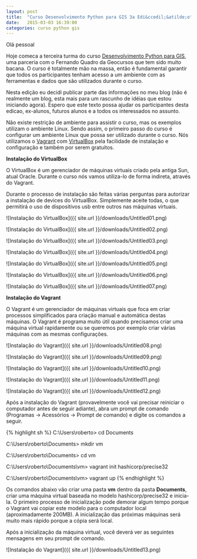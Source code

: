 ```yaml
---
layout: post
title:  "Curso Desenvolvimento Python para GIS 3a Edi&ccedil;&atilde;o"
date:   2015-03-03 16:39:00
categories: curso python gis
---
```


Ol&aacute; pessoal

Hoje comeca a terceira turma do curso [Desenvolvimento Python para GIS][geocursos-python], uma parceria com o Fernando Quadro da Geocursos que tem sido muito bacana. O curso &eacute; totalmente m&atilde;o na massa, ent&atilde;o &eacute; fundamental garantir que todos os participantes tenham acesso a um ambiente com as ferramentas e dados que s&atilde;o utilizados durante o curso.

Nesta edi&ccedil;&atilde;o eu decidi publicar parte das informa&ccedil;&otilde;es no meu blog (n&atilde;o &eacute; realmente um blog, esta mais para um rascunho de id&eacute;ias que estou iniciando agora). Espero que este texto possa ajudar os participantes desta edicao, ex-alunos, futuros alunos e a todos os interessados no assunto.

Não existe restrição de ambiente para assistir o curso, mas os exemplos utilizam o ambiente Linux. Sendo assim, o primeiro passo do curso é configurar um ambiente Linux que possa ser utilizado durante o curso. Nós utilizamos o [Vagrant][vagrant] com [VirtualBox][virtualbox] pela facilidade de instalação e configuração e também por serem gratuitos.

**Instalação do VirtualBox**

O VirtualBox é um gerenciador de máquinas virtuais criado pela antiga Sun, atual Oracle. Durante o curso nós vamos utiliza-lo de forma indireta, através do Vagrant.

Durante o processo de instalação são feitas várias perguntas para autorizar a instalação de devices do VirtualBox. Simplemente aceite todas, o que permitirá o uso de dispositivos usb entre outros nas máquinas virtuais.

![Instalação do VirtualBox]({{ site.url }}/downloads/Untitled01.png)

![Instalação do VirtualBox]({{ site.url }}/downloads/Untitled02.png)

![Instalação do VirtualBox]({{ site.url }}/downloads/Untitled03.png)

![Instalação do VirtualBox]({{ site.url }}/downloads/Untitled04.png)

![Instalação do VirtualBox]({{ site.url }}/downloads/Untitled05.png)

![Instalação do VirtualBox]({{ site.url }}/downloads/Untitled06.png)

![Instalação do VirtualBox]({{ site.url }}/downloads/Untitled07.png)

**Instalação do Vagrant**

O Vagrant é um gerenciador de máquinas virtuais que foca em criar processos simplificados para criação manual e automática destas máquinas. O Vagrant é programa muito útil quando precisamos criar uma máquina virtual rapidamente ou se queremos por exemplo criar várias máquinas com as mesmas configurações.

![Instalação do Vagrant]({{ site.url }}/downloads/Untitled08.png)

![Instalação do Vagrant]({{ site.url }}/downloads/Untitled09.png)

![Instalação do Vagrant]({{ site.url }}/downloads/Untitled10.png)

![Instalação do Vagrant]({{ site.url }}/downloads/Untitled11.png)

![Instalação do Vagrant]({{ site.url }}/downloads/Untitled12.png)

Após a instalação do Vagrant (provavelmente você vai precisar reiniciar o computador antes de seguir adiante), abra um prompt de comando (Programas -> Acessórios -> Prompt de comando) e digite os comandos a seguir.

{% highlight sh %}
C:\Users\roberto> cd Documents

C:\Users\roberto\Documents> mkdir vm

C:\Users\roberto\Documents> cd vm

C:\Users\roberto\Documents\vm> vagrant init hashicorp/precise32

C:\Users\roberto\Documents\vm> vagrant up
{% endhighlight %}

Os comandos abaixo vão criar uma pasta **vm** dentro da pasta **Documents**, criar uma máquina virtual baseada no modelo hashicorp/precise32 e inicia-la. O primeiro processo de inicialização pode demorar algum tempo porque o Vagrant vai copiar este modelo para o computador local (aproximadamente 200MB). A inicialização das próximas máquinas será muito mais rápido porque a cópia será local.

Após a inicialização da máquina virtual, você deverá ver as seguintes mensagens em seu prompt de comando.

![Instalação do Vagrant]({{ site.url }}/downloads/Untitled13.png)


[geocursos-python]: http://www.geocursos.com.br/python
[vagrant]: http://www.vagrantup.com
[virtualbox]: https://www.virtualbox.org

